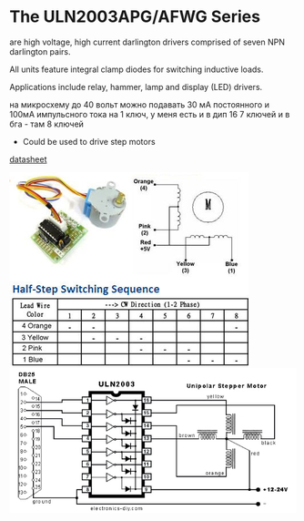 # The ULN2003APG/AFWG Series 

are high voltage, high current darlington drivers comprised of seven NPN darlington pairs. 

All units feature integral clamp diodes for switching inductive loads. 

Applications include relay, hammer, lamp and display (LED) drivers. 

на микросхему до 40 вольт можно подавать 30 мА постоянного и 100мА импульсного тока на 1 ключ, у меня есть и в дип 16 7 ключей и в бга - там 8 ключей

* Could be used to drive step motors

[datasheet](r-uln2003apg/ULN2003APG.pdf)

![circuit1](r-uln2003apg/stepperMotorCircuit.jpg)
![circuit2](r-uln2003apg/uln2003controlStepperMotor.jpg)